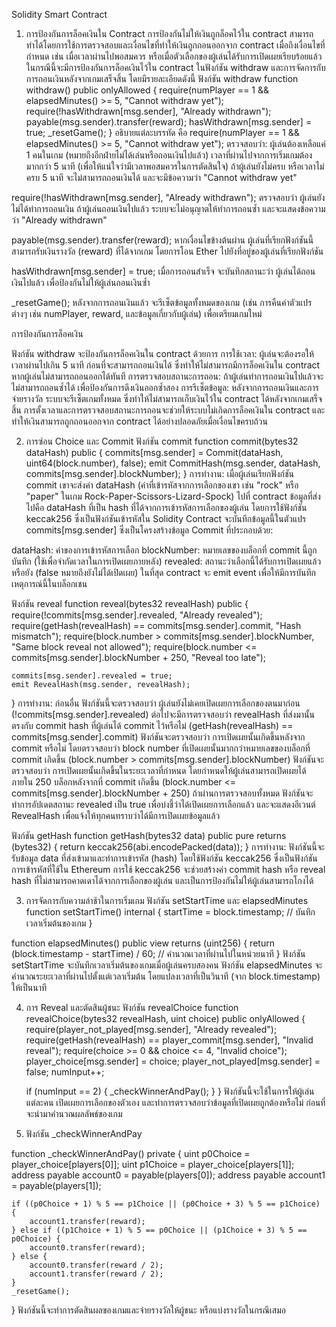 Solidity Smart Contract
1. การป้องกันการล็อคเงินใน Contract
การป้องกันไม่ให้เงินถูกล็อคไว้ใน contract สามารถทำได้โดยการใช้การตรวจสอบและเงื่อนไขที่ทำให้เงินถูกถอนออกจาก contract เมื่อถึงเงื่อนไขที่กำหนด เช่น เมื่อเวลาผ่านไปพอสมควร หรือเมื่อตัวเลือกของผู้เล่นได้รับการเปิดเผยเรียบร้อยแล้ว ในกรณีนี้จะมีการป้องกันการล็อคเงินไว้ใน contract ในฟังก์ชัน withdraw และการจัดการกับการถอนเงินหลังจากเกมเสร็จสิ้น โดยมีรายละเอียดดังนี้
ฟังก์ชัน withdraw
function withdraw() public onlyAllowed {
    require(numPlayer == 1 && elapsedMinutes() >= 5, "Cannot withdraw yet");
    require(!hasWithdrawn[msg.sender], "Already withdrawn");
    payable(msg.sender).transfer(reward);
    hasWithdrawn[msg.sender] = true;
    _resetGame();
}
อธิบายแต่ละบรรทัด คือ
require(numPlayer == 1 && elapsedMinutes() >= 5, "Cannot withdraw yet");
ตรวจสอบว่า: ผู้เล่นต้องเหลือแค่ 1 คนในเกม (หมายถึงอีกฝ่ายไม่ได้เล่นหรือถอนเงินไปแล้ว)
เวลาที่ผ่านไปจากการเริ่มเกมต้องมากกว่า 5 นาที (เพื่อให้แน่ใจว่ามีเวลาพอสมควรในการตัดสินใจ)
ถ้าผู้เล่นยังไม่ครบ หรือเวลาไม่ครบ 5 นาที จะไม่สามารถถอนเงินได้ และจะมีข้อความว่า "Cannot withdraw yet"

require(!hasWithdrawn[msg.sender], "Already withdrawn");
ตรวจสอบว่า
ผู้เล่นยังไม่ได้ทำการถอนเงิน ถ้าผู้เล่นถอนเงินไปแล้ว ระบบจะไม่อนุญาตให้ทำการถอนซ้ำ และจะแสดงข้อความว่า "Already withdrawn"

payable(msg.sender).transfer(reward);
หากเงื่อนไขข้างต้นผ่าน ผู้เล่นที่เรียกฟังก์ชันนี้สามารถรับเงินรางวัล (reward) ที่ได้จากเกม โดยการโอน Ether ไปยังที่อยู่ของผู้เล่นที่เรียกฟังก์ชัน

hasWithdrawn[msg.sender] = true;
เมื่อการถอนสำเร็จ จะบันทึกสถานะว่า ผู้เล่นได้ถอนเงินไปแล้ว เพื่อป้องกันไม่ให้ผู้เล่นถอนเงินซ้ำ

_resetGame();
หลังจากการถอนเงินแล้ว จะรีเซ็ตข้อมูลทั้งหมดของเกม (เช่น การคืนค่าตัวแปรต่างๆ เช่น numPlayer, reward, และข้อมูลเกี่ยวกับผู้เล่น) เพื่อเตรียมเกมใหม่

การป้องกันการล็อคเงิน

ฟังก์ชัน withdraw จะป้องกันการล็อคเงินใน contract ด้วยการ
การใช้เวลา: ผู้เล่นจะต้องรอให้เวลาผ่านไปเกิน 5 นาที ก่อนที่จะสามารถถอนเงินได้ ซึ่งทำให้ไม่สามารถมีการล็อคเงินใน contract หากผู้เล่นไม่สามารถถอนออกได้ทันที
การตรวจสอบสถานะการถอน: ถ้าผู้เล่นทำการถอนเงินไปแล้วจะไม่สามารถถอนซ้ำได้ เพื่อป้องกันการดึงเงินออกซ้ำสอง
การรีเซ็ตข้อมูล: หลังจากการถอนเงินและการจ่ายรางวัล ระบบจะรีเซ็ตเกมทั้งหมด ซึ่งทำให้ไม่สามารถเก็บเงินไว้ใน contract ได้หลังจากเกมเสร็จสิ้น
การตั้งเวลาและการตรวจสอบสถานะการถอนจะช่วยให้ระบบไม่เกิดการล็อคเงินใน contract และทำให้เงินสามารถถูกถอนออกจาก contract ได้อย่างปลอดภัยเมื่อเงื่อนไขครบถ้วน



2. การซ่อน Choice และ Commit
ฟังก์ชัน commit
function commit(bytes32 dataHash) public {
    commits[msg.sender] = Commit(dataHash, uint64(block.number), false);
    emit CommitHash(msg.sender, dataHash, commits[msg.sender].blockNumber);
}
การทำงาน:
เมื่อผู้เล่นเรียกฟังก์ชัน commit เขาจะส่งค่า dataHash (ค่าที่เข้ารหัสจากการเลือกของเขา เช่น "rock" หรือ "paper" ในเกม Rock-Paper-Scissors-Lizard-Spock) ไปที่ contract ข้อมูลที่ส่งไปคือ dataHash ที่เป็น hash ที่ได้จากการเข้ารหัสการเลือกของผู้เล่น โดยการใช้ฟังก์ชัน keccak256 ซึ่งเป็นฟังก์ชันเข้ารหัสใน Solidity
Contract จะบันทึกข้อมูลนี้ในตัวแปร commits[msg.sender] ซึ่งเป็นโครงสร้างข้อมูล Commit ที่ประกอบด้วย:

dataHash: ค่าของการเข้ารหัสการเลือก
blockNumber: หมายเลขของบล็อกที่ commit นี้ถูกบันทึก (ใช้เพื่อจำกัดเวลาในการเปิดเผยภายหลัง)
revealed: สถานะว่าเลือกนี้ได้รับการเปิดเผยแล้วหรือยัง (false หมายถึงยังไม่ได้เปิดเผย)
ในที่สุด contract จะ emit event เพื่อให้มีการบันทึกเหตุการณ์นี้ในบล็อกเชน

ฟังก์ชัน reveal
function reveal(bytes32 revealHash) public {
    require(!commits[msg.sender].revealed, "Already revealed");
    require(getHash(revealHash) == commits[msg.sender].commit, "Hash mismatch");
    require(block.number > commits[msg.sender].blockNumber, "Same block reveal not allowed");
    require(block.number <= commits[msg.sender].blockNumber + 250, "Reveal too late");

    commits[msg.sender].revealed = true;
    emit RevealHash(msg.sender, revealHash);
}
การทำงาน:
ก่อนอื่น ฟังก์ชันนี้จะตรวจสอบว่า ผู้เล่นยังไม่เคยเปิดเผยการเลือกของตนมาก่อน (!commits[msg.sender].revealed)
ต่อไปจะมีการตรวจสอบว่า revealHash ที่ส่งมานั้นตรงกับ commit hash ที่ผู้เล่นได้ commit ไว้หรือไม่ (getHash(revealHash) == commits[msg.sender].commit)
ฟังก์ชันจะตรวจสอบว่า การเปิดเผยนั้นเกิดขึ้นหลังจาก commit หรือไม่ โดยตรวจสอบว่า block number ที่เปิดเผยนั้นมากกว่าหมายเลขของบล็อกที่ commit เกิดขึ้น (block.number > commits[msg.sender].blockNumber)
ฟังก์ชันจะตรวจสอบว่า การเปิดเผยนั้นเกิดขึ้นในระยะเวลาที่กำหนด โดยกำหนดให้ผู้เล่นสามารถเปิดเผยได้ภายใน 250 บล็อกหลังจากที่ commit เกิดขึ้น (block.number <= commits[msg.sender].blockNumber + 250)
ถ้าผ่านการตรวจสอบทั้งหมด ฟังก์ชันจะทำการอัปเดตสถานะ revealed เป็น true เพื่อบ่งชี้ว่าได้เปิดเผยการเลือกแล้ว และจะแสดงอีเวนต์ RevealHash เพื่อแจ้งให้ทุกคนทราบว่าได้มีการเปิดเผยข้อมูลแล้ว

ฟังก์ชัน getHash
function getHash(bytes32 data) public pure returns (bytes32) {
    return keccak256(abi.encodePacked(data));
}
การทำงาน:
ฟังก์ชันนี้จะรับข้อมูล data ที่ส่งเข้ามาและทำการเข้ารหัส (hash) โดยใช้ฟังก์ชัน keccak256 ซึ่งเป็นฟังก์ชันการเข้ารหัสที่ใช้ใน Ethereum
การใช้ keccak256 จะช่วยสร้างค่า commit hash หรือ reveal hash ที่ไม่สามารถคาดเดาได้จากการเลือกของผู้เล่น และเป็นการป้องกันไม่ให้ผู้เล่นสามารถโกงได้



3. การจัดการกับความล่าช้าในการเริ่มเกม
ฟังก์ชัน setStartTime และ elapsedMinutes
function setStartTime() internal {
    startTime = block.timestamp;  // บันทึกเวลาเริ่มต้นของเกม
}

function elapsedMinutes() public view returns (uint256) {
    return (block.timestamp - startTime) / 60;  // คำนวณเวลาที่ผ่านไปในหน่วยนาที
}
ฟังก์ชัน setStartTime จะบันทึกเวลาเริ่มต้นของเกมเมื่อผู้เล่นครบสองคน
ฟังก์ชัน elapsedMinutes จะคำนวณระยะเวลาที่ผ่านไปตั้งแต่เวลาเริ่มต้น โดยแปลงเวลาที่เป็นวินาที (จาก block.timestamp) ให้เป็นนาที



4. การ Reveal และตัดสินผู้ชนะ
ฟังก์ชัน revealChoice
function revealChoice(bytes32 revealHash, uint choice) public onlyAllowed {
    require(player_not_played[msg.sender], "Already revealed");
    require(getHash(revealHash) == player_commit[msg.sender], "Invalid reveal");
    require(choice >= 0 && choice <= 4, "Invalid choice");
    player_choice[msg.sender] = choice;
    player_not_played[msg.sender] = false;
    numInput++;

    if (numInput == 2) {
        _checkWinnerAndPay();
    }
}
ฟังก์ชันนี้จะใช้ในการให้ผู้เล่นแต่ละคน เปิดเผยการเลือกของตัวเอง และทำการตรวจสอบว่าข้อมูลที่เปิดเผยถูกต้องหรือไม่ ก่อนที่จะนำมาคำนวณผลลัพธ์ของเกม



5. ฟังก์ชัน _checkWinnerAndPay

function _checkWinnerAndPay() private {
    uint p0Choice = player_choice[players[0]];
    uint p1Choice = player_choice[players[1]];
    address payable account0 = payable(players[0]);
    address payable account1 = payable(players[1]);

    if ((p0Choice + 1) % 5 == p1Choice || (p0Choice + 3) % 5 == p1Choice) {
        account1.transfer(reward);
    } else if ((p1Choice + 1) % 5 == p0Choice || (p1Choice + 3) % 5 == p0Choice) {
        account0.transfer(reward);
    } else {
        account0.transfer(reward / 2);
        account1.transfer(reward / 2);
    }
    _resetGame();
}
ฟังก์ชันนี้จะทำการตัดสินผลของเกมและจ่ายรางวัลให้ผู้ชนะ หรือแบ่งรางวัลในกรณีเสมอ

